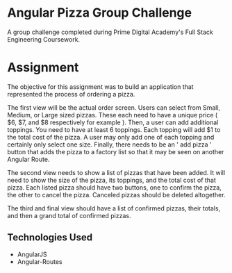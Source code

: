 # Angular Pizza Group Challenge

A group challenge completed during Prime Digital Academy's Full Stack Engineering Coursework.

# Assignment

The objective for this assignment was to build an application that represented the process of ordering a pizza. 

The first view will be the actual order screen. Users can select from Small, Medium, or Large sized pizzas. These each need to have a unique price ( $6, $7, and $8 respectively for example ). Then, a user can add additional toppings. You need to have at least 6 toppings. Each topping will add $1 to the total cost of the pizza. A user may only add one of each topping and certainly only select one size. Finally, there needs to be an ' add pizza ' button that adds the pizza to a factory list so that it may be seen on another Angular Route.

The second view needs to show a list of pizzas that have been added. It will need to show the size of the pizza, its toppings, and the total cost of that pizza. Each listed pizza should have two buttons, one to confirm the pizza, the other to cancel the pizza. Canceled pizzas should be deleted altogether.

The third and final view should have a list of confirmed pizzas, their totals, and then a grand total of confirmed pizzas.



## Technologies Used

* AngularJS
* Angular-Routes


